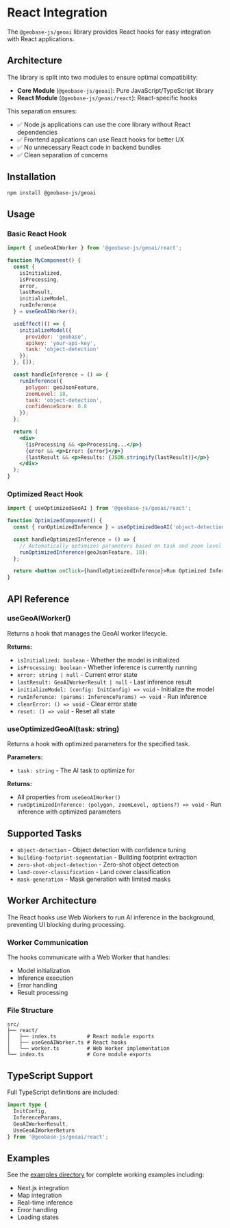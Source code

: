 # React Integration

The `@geobase-js/geoai` library provides React hooks for easy integration with React applications.

## Architecture

The library is split into two modules to ensure optimal compatibility:

- **Core Module** (`@geobase-js/geoai`): Pure JavaScript/TypeScript library
- **React Module** (`@geobase-js/geoai/react`): React-specific hooks

This separation ensures:
- ✅ Node.js applications can use the core library without React dependencies
- ✅ Frontend applications can use React hooks for better UX
- ✅ No unnecessary React code in backend bundles
- ✅ Clean separation of concerns

## Installation

```bash
npm install @geobase-js/geoai
```

## Usage

### Basic React Hook

```jsx
import { useGeoAIWorker } from '@geobase-js/geoai/react';

function MyComponent() {
  const { 
    isInitialized, 
    isProcessing, 
    error, 
    lastResult,
    initializeModel, 
    runInference 
  } = useGeoAIWorker();

  useEffect(() => {
    initializeModel({
      provider: 'geobase',
      apikey: 'your-api-key',
      task: 'object-detection'
    });
  }, []);

  const handleInference = () => {
    runInference({
      polygon: geoJsonFeature,
      zoomLevel: 18,
      task: 'object-detection',
      confidenceScore: 0.8
    });
  };

  return (
    <div>
      {isProcessing && <p>Processing...</p>}
      {error && <p>Error: {error}</p>}
      {lastResult && <p>Results: {JSON.stringify(lastResult)}</p>}
    </div>
  );
}
```

### Optimized React Hook

```jsx
import { useOptimizedGeoAI } from '@geobase-js/geoai/react';

function OptimizedComponent() {
  const { runOptimizedInference } = useOptimizedGeoAI('object-detection');

  const handleOptimizedInference = () => {
    // Automatically optimizes parameters based on task and zoom level
    runOptimizedInference(geoJsonFeature, 18);
  };

  return <button onClick={handleOptimizedInference}>Run Optimized Inference</button>;
}
```

## API Reference

### useGeoAIWorker()

Returns a hook that manages the GeoAI worker lifecycle.

**Returns:**
- `isInitialized: boolean` - Whether the model is initialized
- `isProcessing: boolean` - Whether inference is currently running
- `error: string | null` - Current error state
- `lastResult: GeoAIWorkerResult | null` - Last inference result
- `initializeModel: (config: InitConfig) => void` - Initialize the model
- `runInference: (params: InferenceParams) => void` - Run inference
- `clearError: () => void` - Clear error state
- `reset: () => void` - Reset all state

### useOptimizedGeoAI(task: string)

Returns a hook with optimized parameters for the specified task.

**Parameters:**
- `task: string` - The AI task to optimize for

**Returns:**
- All properties from `useGeoAIWorker()`
- `runOptimizedInference: (polygon, zoomLevel, options?) => void` - Run inference with optimized parameters

## Supported Tasks

- `object-detection` - Object detection with confidence tuning
- `building-footprint-segmentation` - Building footprint extraction
- `zero-shot-object-detection` - Zero-shot object detection
- `land-cover-classification` - Land cover classification
- `mask-generation` - Mask generation with limited masks

## Worker Architecture

The React hooks use Web Workers to run AI inference in the background, preventing UI blocking during processing.

### Worker Communication

The hooks communicate with a Web Worker that handles:
- Model initialization
- Inference execution
- Error handling
- Result processing

### File Structure

```
src/
├── react/
│   ├── index.ts          # React module exports
│   ├── useGeoAIWorker.ts # React hooks
│   └── worker.ts         # Web Worker implementation
└── index.ts              # Core module exports
```

## TypeScript Support

Full TypeScript definitions are included:

```typescript
import type { 
  InitConfig, 
  InferenceParams, 
  GeoAIWorkerResult,
  UseGeoAIWorkerReturn 
} from '@geobase-js/geoai/react';
```

## Examples

See the [examples directory](../examples/) for complete working examples including:
- Next.js integration
- Map integration
- Real-time inference
- Error handling
- Loading states 